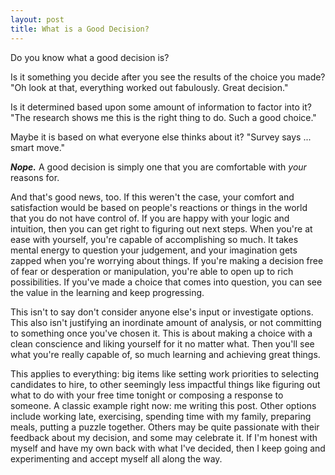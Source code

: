 ```yaml
---
layout: post
title: What is a Good Decision?
---
```


Do you know what a good decision is?

Is it something you decide after you see the results of the choice you made? "Oh look at that, everything worked out fabulously. Great decision."

Is it determined based upon some amount of information to factor into it? "The research shows me this is the right thing to do. Such a good choice."

Maybe it is based on what everyone else thinks about it? "Survey says ... smart move."

***Nope.*** A good decision is simply one that you are comfortable with *your* reasons for.

And that's good news, too. If this weren't the case, your comfort and satisfaction would be based on people's reactions or things in the world that you do not have control of. If you are happy with your logic and intuition, then you can get right to figuring out next steps. When you're at ease with yourself, you're capable of accomplishing so much. It takes mental energy to question your judgement, and your imagination gets zapped when you're worrying about things. If you're making a decision free of fear or desperation or manipulation, you're able to open up to rich possibilities. If you've made a choice that comes into question, you can see the value in the learning and keep progressing.

This isn't to say don't consider anyone else's input or investigate options. This also isn't justifying an inordinate amount of analysis, or not committing to something once you've chosen it. This is about making a choice with a clean conscience and liking yourself for it no matter what. Then you'll see what you're really capable of, so much learning and achieving great things.

This applies to everything: big items like setting work priorities to selecting candidates to hire, to other seemingly less impactful things like figuring out what to do with your free time tonight or composing a response to someone. A classic example right now: me writing this post. Other options include working late, exercising, spending time with my family, preparing meals, putting a puzzle together. Others may be quite passionate with their feedback about my decision, and some may celebrate it. If I'm honest with myself and have my own back with what I've decided, then I keep going and experimenting and accept myself all along the way.
